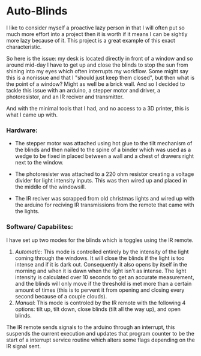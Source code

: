 # Auto-Blinds
I like to consider myself a proactive lazy person in that I will often put so much more effort into a project then it is worth if it 
means I can be sightly more lazy because of it. This project is a great example of this exact characteristic.

So here is the issue: my desk is located directly in front of a window and so around mid-day I have to get up and close the blinds to stop 
the sun from shining into my eyes which often interrupts my workflow. Some might say this is a nonissue and that I "should just keep them 
closed", but then what is the point of a window? Might as well be a brick wall. And so I decided to tackle this issue with an arduino, a 
stepper motor and driver, a photoresistor, and an IR reciver and transmitter.

And with the minimal tools that I had, and no access to a 3D printer, this is what I came up with.

### Hardware:
  * The stepper motor was attached using hot glue to the tilt mechanism of the blinds and then nailed to the spine of a binder which was 
  used as a wedge to be fixed in placed between a wall and a chest of drawers right next to the window.
  
  
  * The photoresister was attached to a 220 ohm resistor creating a voltage divider for light intensity inputs. This was then wired up 
  and placed in the middle of the windowsill.
  * The IR reciver was scrapped from old christmas lights and wired up with the arduino for reciving IR transmissions from the remote 
  that came with the lights. 

### Software/ Capabilites:
I have set up two modes for the blinds which is toggles using the IR remote.
  1. *Automatic*: This mode is controlled entirely by the intensity of the light coming through the windows. It will close the blinds if 
  the light is too intense and if it is dark out. Consequently it also opens by itself in the morning and when it is dawn when the light 
  isn't as intense. The light intensity is calculated over 10 seconds to get an accurate measurement, and the blinds will only move if 
  the threshold is met more than a certain amount of times (this is to pervent it from opening and closing every second because of a 
  couple clouds).
  2. *Manual*: This mode is controled by the IR remote with the following 4 options: tilt up, tilt down, close blinds (tilt all the way 
  up), and open blinds.
  
The IR remote sends signals to the arduino through an interrupt, this suspends the current execution and updates that program counter 
to be the start of a interrupt service routine which alters some flags depending on the IR signal sent.
  
  
